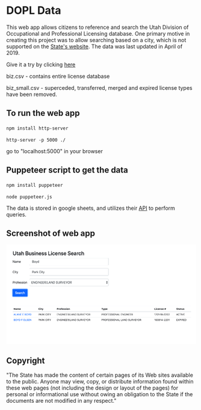 # DOPL Data
This web app allows citizens to reference and search the Utah Division of Occupational and Professional Licensing database. One primary motive in creating this project was to allow searching based on a city, which is not supported on the [State's website](https://secure.utah.gov/llv/search/index.html). The data was last updated in April of 2019.

Give it a try by clicking [here](https://codeforutah.github.io/dopl/)

biz.csv - contains entire license database

biz_small.csv - superceded, transferred, merged and expired license types have been removed.

## To run the web app
`npm install http-server`

`http-server -p 5000 ./`

go to "localhost:5000" in your browser

## Puppeteer script to get the data
`npm install puppeteer`

`node puppeteer.js`

The data is stored in google sheets, and utilizes their [API](https://developers.google.com/chart/interactive/docs/querylanguage) to perform queries.

## Screenshot of web app
![screenshot](https://raw.githubusercontent.com/OpenSaltLake/dopl/master/screenshot.png "Screenshot")

## Copyright
"The State has made the content of certain pages of its Web sites available to the public. Anyone may view, copy, or distribute information found within these web pages (not including the design or layout of the pages) for personal or informational use without owing an obligation to the State if the documents are not modified in any respect."
